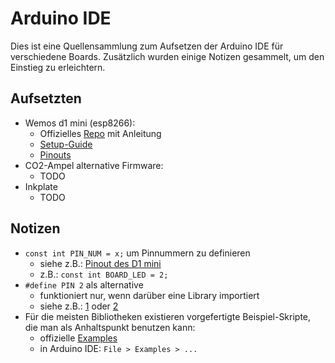 # Arduino IDE

Dies ist eine Quellensammlung zum Aufsetzen der Arduino IDE für verschiedene Boards.
Zusätzlich wurden einige Notizen gesammelt, um den Einstieg zu erleichtern.

## Aufsetzten
- Wemos d1 mini (esp8266):
  - Offizielles [Repo](https://github.com/esp8266/Arduino?tab=readme-ov-file) mit Anleitung
  - [Setup-Guide](https://chewett.co.uk/blog/937/configuring-wemos-d1-mini-pro-esp8266-arduino-ide/)
  - [Pinouts](https://chewett.co.uk/blog/1066/pin-numbering-for-wemos-d1-mini-esp8266/) 
- CO2-Ampel alternative Firmware:
  - TODO
- Inkplate
  - TODO

## Notizen
- `const int PIN_NUM = x;` um Pinnummern zu definieren
  - siehe z.B.: [Pinout des D1 mini](https://chewett.co.uk/blog/1066/pin-numbering-for-wemos-d1-mini-esp8266/)
  - z.B.: `const int BOARD_LED = 2;`
- `#define PIN 2` als alternative
  - funktioniert nur, wenn darüber eine Library importiert 
  - siehe z.B.: [1](https://forum.arduino.cc/t/when-to-use-const-int-int-or-define/668071/5) oder [2](https://forum.arduino.cc/t/define-datapin-4-throws-error/332343/5)
- Für die meisten Bibliotheken existieren vorgefertigte Beispiel-Skripte, die man als Anhaltspunkt benutzen kann:
  - offizielle [Examples](https://docs.arduino.cc/built-in-examples/)
  - in Arduino IDE: `File > Examples > ...`
